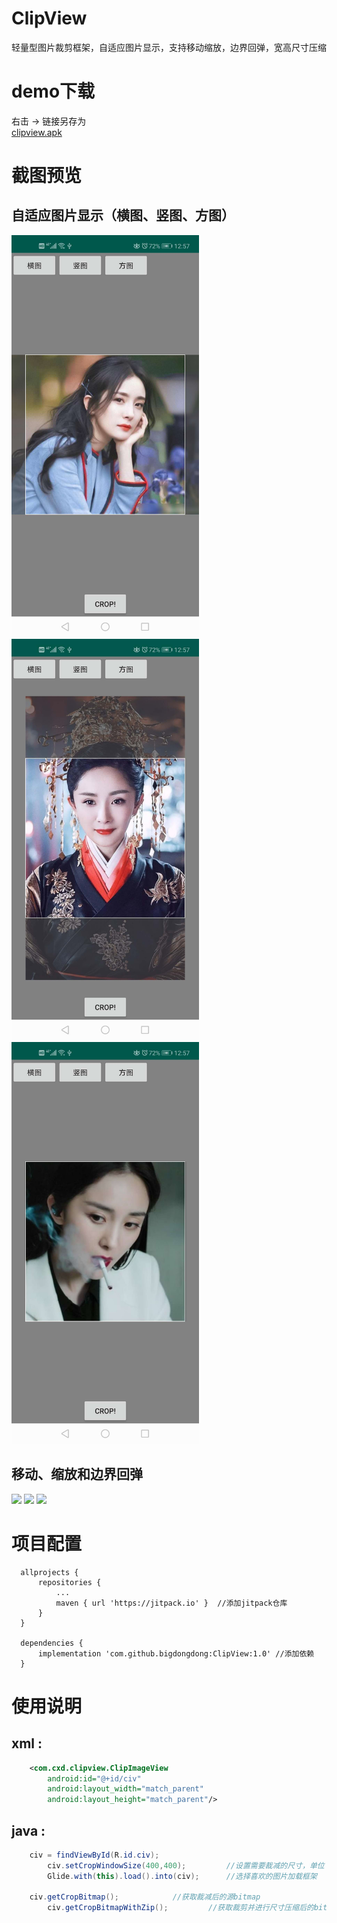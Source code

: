 # ClipView
轻量型图片裁剪框架，自适应图片显示，支持移动缩放，边界回弹，宽高尺寸压缩

# demo下载
右击 -> 链接另存为</br>
[clipview.apk](https://github.com/bigdongdong/ClipView/blob/master/preview/clipview.apk)

# 截图预览
## 自适应图片显示（横图、竖图、方图）
<img  width = "300" src = "https://github.com/bigdongdong/ClipView/blob/master/preview/heng.jpg"></img>
<img  width = "300" src = "https://github.com/bigdongdong/ClipView/blob/master/preview/shu.jpg"></img>
<img  width = "300" src = "https://github.com/bigdongdong/ClipView/blob/master/preview/fang.jpg"></img></br>

## 移动、缩放和边界回弹

<img  width = "450" src = "https://github.com/bigdongdong/ClipView/blob/master/preview/pre.mp4"></img>
<img  width = "450" src = "https://github.com/bigdongdong/ClipView/blob/master/preview/scale.mp4"></img>
<img  width = "450" src = "https://github.com/bigdongdong/ClipView/blob/master/preview/springback.mp4"></img></br>

# 项目配置

```
  allprojects {
      repositories {
          ...
          maven { url 'https://jitpack.io' }  //添加jitpack仓库
      }
  }
  
  dependencies {
	  implementation 'com.github.bigdongdong:ClipView:1.0' //添加依赖
  }
```

# 使用说明
## xml :
```xml
	<com.cxd.clipview.ClipImageView
		android:id="@+id/civ"
		android:layout_width="match_parent"
		android:layout_height="match_parent"/>
```
## java :
```java
	civ = findViewById(R.id.civ);
        civ.setCropWindowSize(400,400);         //设置需要裁减的尺寸，单位：px
        Glide.with(this).load().into(civ);      //选择喜欢的图片加载框架
	
	civ.getCropBitmap();       		//获取裁减后的源bitmap
        civ.getCropBitmapWithZip(); 		//获取裁剪并进行尺寸压缩后的bitmap
```
